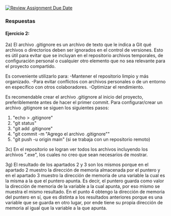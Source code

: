 [![Review Assignment Due Date](https://classroom.github.com/assets/deadline-readme-button-22041afd0340ce965d47ae6ef1cefeee28c7c493a6346c4f15d667ab976d596c.svg)](https://classroom.github.com/a/kl-E8VQf)

### Respuestas

#### Ejercicio 2:

2a) El archivo .gitignore es un archivo de texto que le indica a Git qué archivos o directorios deben ser ignorados en el control de versiones. 
Esto es útil para evitar que se incluyan en el repositorio archivos temporales, de configuración personal o cualquier otro elemento que no sea relevante para el proyecto compartido.

Es conveniente utilizarlo para: 
-Mantener el repositorio limpio y más organizado.
-Para evitar conflictos con archivos personales o de un entorno en específico con otros colaboradores.
-Optimizar el rendimiento.

Es recomendable crear el archivo .gitignore al inicio del proyecto, preferiblemente antes de hacer el primer commit.
Para configurar/crear un archivo .gitignore se siguen los siguientes pasos:
1. "echo > .gitignore"
2. "git status"
3. "git add .gitignore"
4. "git commit -m "Agrego el archivo .gitignore""
5. "git push -u origin main" (si se trabaja con un repositorio remoto)

3c) En el repositorio se logran ver todos los archivos incluyendo los archivos ".exe", los cuales no creo que sean necesarios de mostrar.

3g) El resultado de los apartados 2 y 3 son los mismos porque en el apartado 2 muestro la dirección de memoria almacenada por el puntero y en el apartado 3 muestro la dirección de memoria de una variable la cual es la misma a la que el puntero apunta. Es decir, el puntero guarda como valor la dirección de memoria de la variable a la cual apunta, por eso mismo se muestra el mismo resultado. 
En el punto 4 obtengo la dirección de memoria del puntero en sí, que es distinta a los resultados anteriores porque es una variable que se guarda en otro lugar, por ende tiene su propia dirección de memoria al igual que la variable a la que apunta.